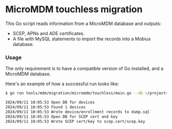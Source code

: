 # MicroMDM touchless migration

This Go script reads information from a MicroMDM database and outputs:

- SCEP, APNs and ADE certificates.
- A file with MySQL statements to import the records into a Mobius database.

### Usage

The only requirement is to have a compatible version of Go installed, and a MicroMDM database.

Here's an example of how a successful run looks like:

```sh
$ go run tools/mdm/migration/micromdm/touchless/main.go --db ~/projects/micromdm/micromdm.db

2024/09/11 10:05:53 Open DB for devices
2024/09/11 10:05:53 Found 1 devices
2024/09/11 10:05:53 Wrote device/enrollment records to dump.sql
2024/09/11 10:05:53 Open DB for SCEP cert and key
2024/09/11 10:05:53 Wrote SCEP cert/key to scep.cert/scep.key
```
